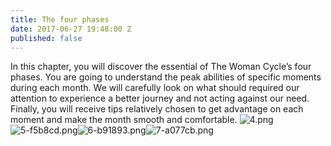 ```yaml
---
title: The four phases
date: 2017-06-27 19:48:00 Z
published: false
---
```


In this chapter, you will discover the essential of The Woman Cycle’s four phases.
You are going to understand the peak abilities of specific moments during each month. We will carefully look on what should required our attention to experience a better journey and not acting against our need.
Finally, you will receive tips relatively chosen to get advantage on each moment and make the month smooth and comfortable.
![4.png](/uploads/4.png)![5-f5b8cd.png](/uploads/5-f5b8cd.png)![6-b91893.png](/uploads/6-b91893.png)![7-a077cb.png](/uploads/7-a077cb.png)